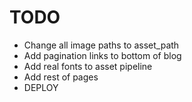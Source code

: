 TODO
====

- Change all image paths to asset_path
- Add pagination links to bottom of blog
- Add real fonts to asset pipeline
- Add rest of pages
- DEPLOY